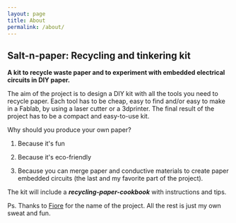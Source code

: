 ```yaml
---
layout: page
title: About
permalink: /about/
---
```


## Salt-n-paper: Recycling and tinkering kit

**A kit to recycle waste paper and to experiment with embedded electrical circuits in DIY paper.**

The aim of the project is to design a DIY kit with all the tools you need to recycle paper. Each tool has to be cheap, easy to find and/or easy to make in a Fablab, by using a laser cutter or a 3dprinter. The final result of the project has to be a compact and easy-to-use kit.

Why should you produce your own paper?

1. Because it's fun

2. Because it's eco-friendly

3. Because you can merge paper and conductive materials to create paper embedded circuits (the last and my favorite part of the project).

The kit will include a ***recycling-paper-cookbook*** with instructions and tips.

Ps.
Thanks to [Fiore](http://fabacademy.org/archives/2014/students/basile.fiore/) for the name of the project.
All the rest is just my own sweat and fun.
